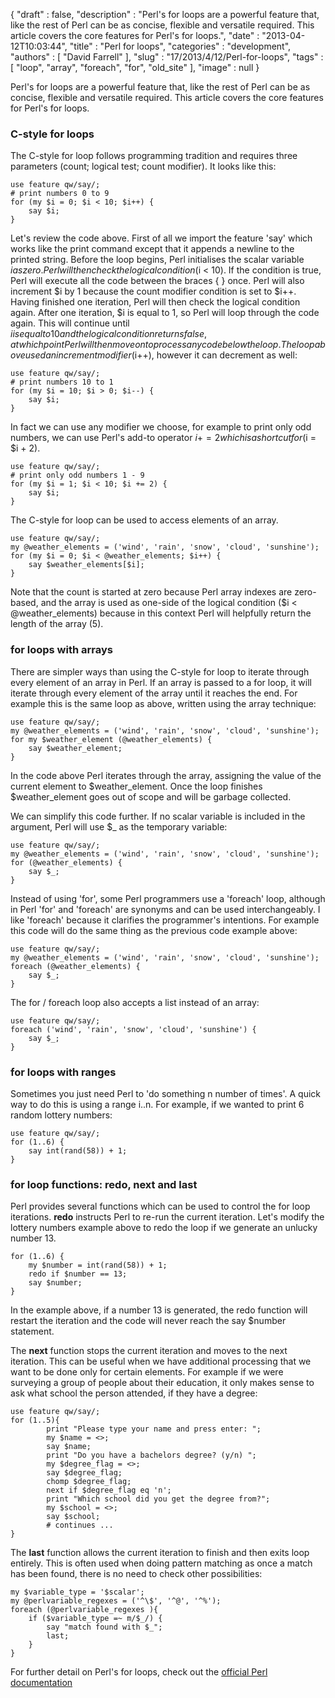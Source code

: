 {
   "draft" : false,
   "description" : "Perl's for loops are a powerful feature that, like the rest of Perl can be as concise, flexible and versatile required. This article covers the core features for Perl's for loops.",
   "date" : "2013-04-12T10:03:44",
   "title" : "Perl for loops",
   "categories" : "development",
   "authors" : [
      "David Farrell"
   ],
   "slug" : "17/2013/4/12/Perl-for-loops",
   "tags" : [
      "loop",
      "array",
      "foreach",
      "for",
      "old_site"
   ],
   "image" : null
}


Perl's for loops are a powerful feature that, like the rest of Perl can be as concise, flexible and versatile required. This article covers the core features for Perl's for loops.

### C-style for loops

The C-style for loop follows programming tradition and requires three parameters (count; logical test; count modifier). It looks like this:

``` prettyprint
use feature qw/say/;
# print numbers 0 to 9
for (my $i = 0; $i < 10; $i++) {
    say $i;
}
```

Let's review the code above. First of all we import the feature 'say' which works like the print command except that it appends a newline to the printed string. Before the loop begins, Perl initialises the scalar variable $i as zero. Perl will then check the logical condition ($i \< 10). If the condition is true, Perl will execute all the code between the braces { } once. Perl will also increment $i by 1 because the count modifier condition is set to $i++. Having finished one iteration, Perl will then check the logical condition again. After one iteration, $i is equal to 1, so Perl will loop through the code again. This will continue until $i is equal to 10 and the logical condition returns false, at which point Perl will then move on to process any code below the loop. The loop above used an increment modifier ($i++), however it can decrement as well:

``` prettyprint
use feature qw/say/;
# print numbers 10 to 1
for (my $i = 10; $i > 0; $i--) {
    say $i;
}
```

In fact we can use any modifier we choose, for example to print only odd numbers, we can use Perl's add-to operator $i += 2 which is a shortcut for ($i = $i + 2).

``` prettyprint
use feature qw/say/;
# print only odd numbers 1 - 9
for (my $i = 1; $i < 10; $i += 2) {
    say $i;
}
```

The C-style for loop can be used to access elements of an array.

``` prettyprint
use feature qw/say/;
my @weather_elements = ('wind', 'rain', 'snow', 'cloud', 'sunshine');
for (my $i = 0; $i < @weather_elements; $i++) {
    say $weather_elements[$i];
}
```

Note that the count is started at zero because Perl array indexes are zero-based, and the array is used as one-side of the logical condition ($i \< @weather\_elements) because in this context Perl will helpfully return the length of the array (5).

### for loops with arrays

There are simpler ways than using the C-style for loop to iterate through every element of an array in Perl. If an array is passed to a for loop, it will iterate through every element of the array until it reaches the end. For example this is the same loop as above, written using the array technique:

``` prettyprint
use feature qw/say/;
my @weather_elements = ('wind', 'rain', 'snow', 'cloud', 'sunshine');
for my $weather_element (@weather_elements) {
    say $weather_element;
}
```

In the code above Perl iterates through the array, assigning the value of the current element to $weather\_element. Once the loop finishes $weather\_element goes out of scope and will be garbage collected.

We can simplify this code further. If no scalar variable is included in the argument, Perl will use $\_ as the temporary variable:

``` prettyprint
use feature qw/say/;
my @weather_elements = ('wind', 'rain', 'snow', 'cloud', 'sunshine');
for (@weather_elements) {
    say $_;
}
```

Instead of using 'for', some Perl programmers use a 'foreach' loop, although in Perl 'for' and 'foreach' are synonyms and can be used interchangeably. I like 'foreach' because it clarifies the programmer's intentions. For example this code will do the same thing as the previous code example above:

``` prettyprint
use feature qw/say/;
my @weather_elements = ('wind', 'rain', 'snow', 'cloud', 'sunshine');
foreach (@weather_elements) {
    say $_;
}
```

The for / foreach loop also accepts a list instead of an array:

``` prettyprint
use feature qw/say/;
foreach ('wind', 'rain', 'snow', 'cloud', 'sunshine') {
    say $_;
}
```

### for loops with ranges

Sometimes you just need Perl to 'do something n number of times'. A quick way to do this is using a range i..n. For example, if we wanted to print 6 random lottery numbers:

``` prettyprint
use feature qw/say/;
for (1..6) {
    say int(rand(58)) + 1;
}
```

### for loop functions: redo, next and last

Perl provides several functions which can be used to control the for loop iterations. **redo** instructs Perl to re-run the current iteration. Let's modify the lottery numbers example above to redo the loop if we generate an unlucky number 13.

``` prettyprint
for (1..6) {
    my $number = int(rand(58)) + 1;
    redo if $number == 13;
    say $number;
}
```

In the example above, if a number 13 is generated, the redo function will restart the iteration and the code will never reach the say $number statement.

The **next** function stops the current iteration and moves to the next iteration. This can be useful when we have additional processing that we want to be done only for certain elements. For example if we were surveying a group of people about their education, it only makes sense to ask what school the person attended, if they have a degree:

``` prettyprint
use feature qw/say/;
for (1..5){
        print "Please type your name and press enter: ";
        my $name = <>;
        say $name;
        print "Do you have a bachelors degree? (y/n) ";
        my $degree_flag = <>;
        say $degree_flag;
        chomp $degree_flag;
        next if $degree_flag eq 'n';
        print "Which school did you get the degree from?";
        my $school = <>;
        say $school;
        # continues ...
}
```

The **last** function allows the current iteration to finish and then exits loop entirely. This is often used when doing pattern matching as once a match has been found, there is no need to check other possibilities:

``` prettyprint
my $variable_type = '$scalar';
my @perlvariable_regexes = ('^\$', '^@', '^%');
foreach (@perlvariable_regexes ){
    if ($variable_type =~ m/$_/) {
        say "match found with $_";
        last;
    }
}
```

For further detail on Perl's for loops, check out the [official Perl documentation](http://perldoc.perl.org/perlsyn.html#For-Loops)
